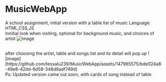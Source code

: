 # MusicWebApp
 A school assignment, initial version with a table list of music 
 Language: HTML,CSS,JS
<br>
Innitial look when visiting, optional for background music, and choices of artist
![image](https://github.com/tessalu239/MusicWebApp/assets/147965575/12650c84-ca2f-4a05-8866-cace05e1d3bc)

<br>
after choosing the artist, table and songs list and its detail will pop up
![image](https://github.com/tessalu239/MusicWebApp/assets/147965575/bde024a8-49e8-42dd-9d58-348d9adf749d)

<br>
Ps: Updated version came out soon, with cards of song instead of table
